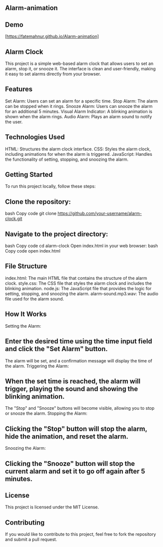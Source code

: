 ## Alarm-animation

## Demo
[https://fatemahnur.github.io/Alarm-animation]

## Alarm Clock
This project is a simple web-based alarm clock that allows users to set an alarm, stop it, or snooze it. The interface is clean and user-friendly, making it easy to set alarms directly from your browser.

## Features
Set Alarm: Users can set an alarm for a specific time.
Stop Alarm: The alarm can be stopped when it rings.
Snooze Alarm: Users can snooze the alarm for an additional 5 minutes.
Visual Alarm Indicator: A blinking animation is shown when the alarm rings.
Audio Alarm: Plays an alarm sound to notify the user.

## Technologies Used
HTML: Structures the alarm clock interface.
CSS: Styles the alarm clock, including animations for when the alarm is triggered.
JavaScript: Handles the functionality of setting, stopping, and snoozing the alarm.

## Getting Started
To run this project locally, follow these steps:

## Clone the repository:
bash
Copy code
git clone https://github.com/your-username/alarm-clock.git

## Navigate to the project directory:
bash
Copy code
cd alarm-clock
Open index.html in your web browser:
bash
Copy code
open index.html

## File Structure
index.html: The main HTML file that contains the structure of the alarm clock.
style.css: The CSS file that styles the alarm clock and includes the blinking animation.
node.js: The JavaScript file that provides the logic for setting, stopping, and snoozing the alarm.
alarm-sound.mp3.wav: The audio file used for the alarm sound.

## How It Works
Setting the Alarm:

## Enter the desired time using the time input field and click the "Set Alarm" button.
The alarm will be set, and a confirmation message will display the time of the alarm.
Triggering the Alarm:

## When the set time is reached, the alarm will trigger, playing the sound and showing the blinking animation.
The "Stop" and "Snooze" buttons will become visible, allowing you to stop or snooze the alarm.
Stopping the Alarm:

## Clicking the "Stop" button will stop the alarm, hide the animation, and reset the alarm.
Snoozing the Alarm:

## Clicking the "Snooze" button will stop the current alarm and set it to go off again after 5 minutes.


## License
This project is licensed under the MIT License.

## Contributing
If you would like to contribute to this project, feel free to fork the repository and submit a pull request.

